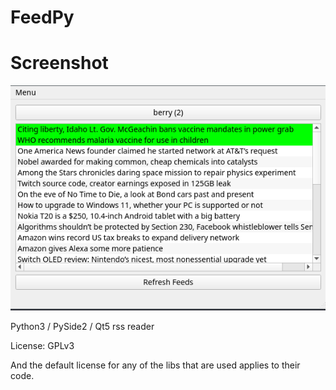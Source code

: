 FeedPy
======

Screenshot
==========

![pyfeed image](https://raw.githubusercontent.com/mcgillij/PyFeed/master/PyFeed.png)

Python3 / PySide2 / Qt5 rss reader

License: GPLv3

And the default license for any of the libs that are used applies to their code.
